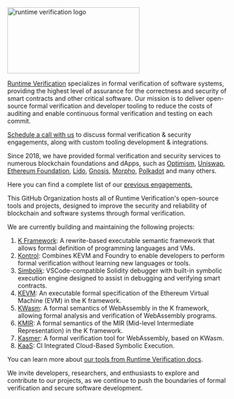<picture>
  <img alt="runtime verification logo" src="https://github.com/runtimeverification/runtimeverification/blob/main/rv%20logo%20white.svg" width="300" height="150">
</picture>

[Runtime Verification](https://runtimeverification.com/) specializes in formal verification of software systems, providing the highest level of assurance for the correctness and security of smart contracts and other critical software. Our mission is to deliver open-source formal verification and developer tooling to reduce the costs of auditing and enable continuous formal verification and testing on each commit.

[Schedule a call with us](https://calendly.com/d/ckz5-jcs-bk9/runtime-verification-everett-greg) to discuss formal verification & security engagements, along with custom tooling development & integrations.

Since 2018, we have provided formal verification and security services to numerous blockchain foundations and dApps, such as [Optimism](https://runtimeverification.com/blog/kontrol-integrated-verification-of-the-optimism-pausability-mechanism), [Uniswap](https://github.com/runtimeverification/publications/blob/main/reports/smart-contracts/Uniswap-V1.pdf), [Ethereum Foundation](https://github.com/runtimeverification/publications/blob/main/reports/consensus-protocols/Ethereum-BeaconChain.pdf), [Lido](https://snapshot.org/#/lido-snapshot.eth/proposal/0x3bdf528b31956e029e867ebf79b02ee07e9a973987b34c5cffc14392e8b4480c), [Gnosis](https://github.com/runtimeverification/publications/blob/main/reports/smart-contracts/GnosisSafe.pdf), [Morpho](https://github.com/runtimeverification/publications/blob/main/reports/smart-contracts/Morpho-Audit-Report.pdf), [Polkadot](https://github.com/runtimeverification/polkadot-verification) and many others. 

Here you can find a complete list of our [previous engagements.](https://github.com/runtimeverification/publications) 
 
This GitHub Organization hosts all of Runtime Verification's open-source tools and projects, designed to improve the security and reliability of blockchain and software systems through formal verification.

We are currently building and maintaining the following projects:

1. [K Framework](https://github.com/kframework/k): A rewrite-based executable semantic framework that allows formal definition of programming languages and VMs.
2. [Kontrol](https://github.com/runtimeverification/kontrol): Combines KEVM and Foundry to enable developers to perform formal verification without learning new languages or tools.
3. [Simbolik](https://marketplace.visualstudio.com/items?itemName=RuntimeVerification.simbolik&ssr=false#review-details): VSCode-compatible Solidity debugger with built-in symbolic execution engine designed to assist in debugging and verifying smart contracts.
4. [KEVM](https://github.com/kframework/evm-semantics): An executable formal specification of the Ethereum Virtual Machine (EVM) in the K framework.
5. [KWasm](https://github.com/kframework/wasm-semantics): A formal semantics of WebAssembly in the K framework, allowing formal analysis and verification of WebAssembly programs.
6. [KMIR](https://github.com/runtimeverification/mir-semantics): A formal semantics of the MIR (Mid-level Intermediate Representation) in the K framework.
7. [Kasmer](https://kasmer.runtimeverification.com/): A formal verification tool for WebAssembly, based on KWasm.
8. [KaaS](https://kaas.runtimeverification.com/): CI Integrated Cloud-Based Symbolic Execution.

You can learn more about [our tools from Runtime Verification docs](https://docs.runtimeverification.com/index).

We invite developers, researchers, and enthusiasts to explore and contribute to our projects, as we continue to push the boundaries of formal verification and secure software development.
